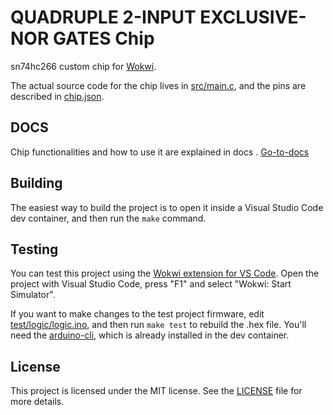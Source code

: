# QUADRUPLE 2-INPUT EXCLUSIVE-NOR GATES Chip

sn74hc266 custom chip for [Wokwi](https://wokwi.com/).

The actual source code for the chip lives in [src/main.c](src/main.c), and the pins are described in [chip.json](chip.json).

## DOCS 
Chip functionalities and how to use it are explained in docs .
[Go-to-docs](docs/README.md)

## Building

The easiest way to build the project is to open it inside a Visual Studio Code dev container, and then run the `make` command.

## Testing

You can test this project using the [Wokwi extension for VS Code](https://marketplace.visualstudio.com/items?itemName=wokwi.wokwi-vscode). Open the project with Visual Studio Code, press "F1" and select "Wokwi: Start Simulator".

If you want to make changes to the test project firmware, edit [test/logic/logic.ino](test/logic/logic.ino), and then run `make test` to rebuild the .hex file. You'll need the [arduino-cli](https://arduino.github.io/arduino-cli/latest/installation/), which is already installed in the dev container.

## License

This project is licensed under the MIT license. See the [LICENSE](LICENSE) file for more details.
